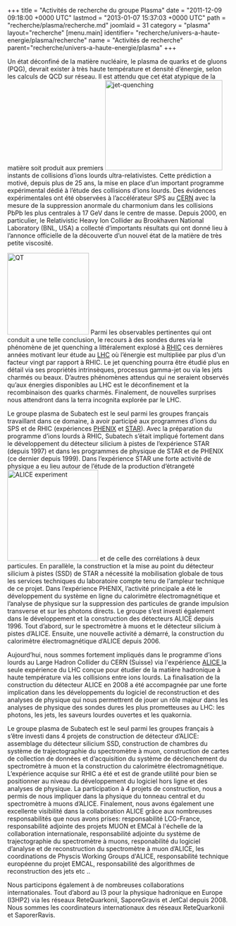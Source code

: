 +++
title = "Activités de recherche du groupe Plasma"
date = "2011-12-09 09:18:00 +0000 UTC"
lastmod = "2013-01-07 15:37:03 +0000 UTC"
path = "recherche/plasma/recherche.md"
joomlaid = 31
category = "plasma"
layout="recherche"
[menu.main]
  identifier= "recherche/univers-a-haute-energie/plasma/recherche"
  name = "Activités de recherche"
  parent="recherche/univers-a-haute-energie/plasma"
+++
<p>
Un état déconfiné de la matière nucléaire, le plasma de quarks et de gluons (PQG), devrait exister à très haute température et densité d’énergie, selon les calculs de QCD sur réseau. Il est attendu que cet état atypique de la matière soit produit aux premiers <img src="images/Recherche/Plasma/jet-quenching.jpg" alt="jet-quenching" height="204" width="266"/> instants de collisions d’ions lourds ultra-relativistes. Cette prédiction a motivé, depuis plus de 25 ans, la mise en place d’un important programme expérimental dédié à l’étude des collisions d’ions lourds. Des évidences expérimentales ont été observées à l’accélérateur SPS au <a href="www.cern.ch">CERN</a> avec la mesure de la suppression anormale du charmonium dans les collisions PbPb les plus centrales à 17 GeV dans le centre de masse. Depuis 2000, en particulier, le Relativistic Heavy Ion Collider au <a>Brookhaven National Laboratory (BNL, USA)</a> a collecté d’importants résultats qui ont donné lieu à l’annonce officielle de la découverte d’un nouvel état de la matière de très petite viscosité.</p>

<p><img src="images/Recherche/Plasma/QT.png" alt="QT" height="185"/>
Parmi les observables pertinentes qui ont conduit a une telle conclusion, le recours à des sondes dures via le phénomène de jet quenching a littéralement explosé à <a href="http://www.bnl.gov/rhic/">RHIC</a> ces dernières années motivant leur étude au <a href="http://public.web.cern.ch/public/fr/LHC/LHC-fr.html">LHC</a> où l’énergie est multipliée par plus d'un facteur vingt par rapport à RHIC. Le jet quenching pourra être étudié plus en détail via ses propriétés intrinsèques, processus gamma-jet ou via les jets charmés ou beaux. D’autres phénomènes attendus qui ne seraient observés qu’aux énergies disponibles au LHC est le déconfinement et la recombinaison des quarks charmés. Finalement, de nouvelles surprises nous attendront dans la terra incognita explorée par le LHC.</p>

<p> Le groupe plasma de Subatech est le seul parmi les groupes français travaillant dans ce domaine, à avoir participé aux programmes d’ions du SPS et de RHIC (expériences <a href="http://www.phenix.bnl.gov/">PHENIX</a> et <a href="http://www.star.bnl.gov/">STAR</a>). Avec la préparation du programme d’ions lourds à RHIC, Subatech s’était impliqué fortement dans le développement du détecteur silicium à pistes de l’expérience STAR (depuis 1997) et dans les programmes de physique de STAR et de PHENIX (ce dernier depuis 1999). Dans l’expérience STAR une forte activité de physique a eu lieu autour de l’étude de la production d’étrangeté <img src="images/Recherche/Plasma/ALICE_experiment.jpg" alt="ALICE experiment" height="206"/> et de celle des corrélations à deux particules. En parallèle, la construction et la mise au point du détecteur silicium à pistes (SSD) de STAR a nécessité la mobilisation globale de tous les services techniques du laboratoire compte tenu de l‘ampleur technique de ce projet. Dans l’expérience PHENIX, l’activité principale a été le développement du système en ligne du calorimètre électromagnétique et l’analyse de physique sur la suppression des particules de grande impulsion transverse et sur les photons directs. Le groupe s’est investi également dans le développement et la construction des détecteurs ALICE depuis 1996. Tout d’abord, sur le spectromètre à muons et le détecteur silicium à pistes d’ALICE. Ensuite, une nouvelle activité a démarré, la construction du calorimètre électromagnétique d’ALICE depuis 2006.</p>

<p> Aujourd’hui, nous sommes fortement impliqués dans le programme d’ions lourds au Large Hadron Collider du CERN (Suisse) via l'expérience <a href="http://aliweb.cern.ch"> ALICE </a> la seule expérience du LHC conçue pour étudier de la matière hadronique à haute température via les collisions entre ions lourds. La finalisation de la construction du détecteur ALICE en 2008 a été accompagnée par une forte implication dans les développements du logiciel de reconstruction et des analyses de physique qui nous permettrent de jouer un rôle majeur dans les analyses de physique des sondes dures les plus prometteuses au LHC: les photons, les jets, les saveurs lourdes ouvertes et les quakornia.</p>

<p> Le groupe plasma de Subatech est le seul parmi les groupes français à s’être investi dans 4 projets de construction de détecteur d’ALICE: assemblage du détecteur silicium SSD, construction de chambres du système de trajectographie du spectromètre à muon, construction de cartes de collection de données et d’acquisition du système de déclenchement du spectromètre à muon et la construction du calorimètre électromagnétique. L’expérience acquise sur RHIC a été et est de grande utilité pour bien se positionner au niveau du développement du logiciel hors ligne et des analyses de physique. La participation à 4 projets de construction, nous a permis de nous impliquer dans la physique du tonneau central et du spectromètre à muons d’ALICE. Finalement, nous avons également une excellente visibilité dans la collaboration ALICE grâce aux nombreuses responsabilités que nous avons prises: responsabilité LCG-France, responsabilité adjointe des projets MUON et EMCal à l'échelle de la collaboration internationale, responsabilité adjointe du système de trajectographie du spectromètre à muons, responabilité du logiciel d’analyse et de reconstruction du spectromètre à muon d’ALICE, les coordinations de Physcis Working Groups d'ALICE, responsabilité technique européenne du projet EMCAL, responsabilité des algorithmes de reconstruction des jets etc ..</p>

<p> Nous participons également à de nombreuses collaborations internationales. Tout d’abord au I3 pour la physique hadronique en Europe (I3HP2) via les réseaux ReteQuarkonii, SaporeGravis et JetCal depuis 2008. Nous sommes les coordinateurs internationaux des réseaux ReteQuarkonii et SaporerRavis. </p>